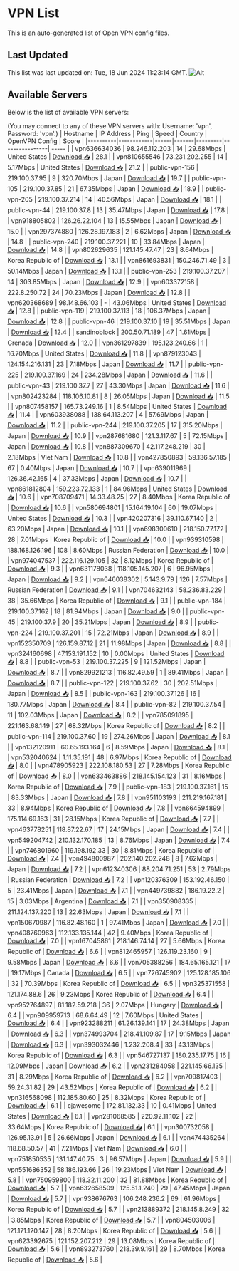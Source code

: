 # VPN List

This is an auto-generated list of Open VPN config files.

## Last Updated

This list was last updated on: Tue, 18 Jun 2024 11:23:14 GMT.
![Alt](https://repobeats.axiom.co/api/embed/186b98318ef1479477931607c1ad7d823f12451f.svg "Repobeats analytics image")

## Available Servers

Below is the list of available VPN servers:

(You may connect to any of these VPN servers with: Username: 'vpn', Password: 'vpn'.)
| Hostname | IP Address | Ping | Speed | Country | OpenVPN Config | Score |
|----------|------------|------|-------|---------|----------------| ----- |
| vpn636634036 | 98.246.112.203 | 14 | 29.68Mbps | United States | [Download 📥](./configs/server_0_US.ovpn) | 28.1 |
| vpn810655546 | 73.231.202.255 | 14 | 5.17Mbps | United States | [Download 📥](./configs/server_1_US.ovpn) | 21.2 |
| public-vpn-156 | 219.100.37.95 | 9 | 320.70Mbps | Japan | [Download 📥](./configs/server_2_JP.ovpn) | 19.7 |
| public-vpn-105 | 219.100.37.85 | 21 | 67.35Mbps | Japan | [Download 📥](./configs/server_3_JP.ovpn) | 18.9 |
| public-vpn-205 | 219.100.37.214 | 14 | 40.56Mbps | Japan | [Download 📥](./configs/server_4_JP.ovpn) | 18.1 |
| public-vpn-44 | 219.100.37.8 | 13 | 35.47Mbps | Japan | [Download 📥](./configs/server_5_JP.ovpn) | 17.8 |
| vpn918805802 | 126.26.22.104 | 13 | 15.55Mbps | Japan | [Download 📥](./configs/server_6_JP.ovpn) | 15.0 |
| vpn297374880 | 126.28.197.183 | 2 | 6.62Mbps | Japan | [Download 📥](./configs/server_7_JP.ovpn) | 14.8 |
| public-vpn-240 | 219.100.37.221 | 10 | 33.84Mbps | Japan | [Download 📥](./configs/server_8_JP.ovpn) | 14.8 |
| vpn802629635 | 121.145.47.47 | 23 | 8.64Mbps | Korea Republic of | [Download 📥](./configs/server_9_KR.ovpn) | 13.1 |
| vpn861693831 | 150.246.71.49 | 3 | 50.14Mbps | Japan | [Download 📥](./configs/server_10_JP.ovpn) | 13.1 |
| public-vpn-253 | 219.100.37.207 | 14 | 303.85Mbps | Japan | [Download 📥](./configs/server_11_JP.ovpn) | 12.9 |
| vpn603372158 | 222.8.250.72 | 24 | 70.23Mbps | Japan | [Download 📥](./configs/server_12_JP.ovpn) | 12.8 |
| vpn620368689 | 98.148.66.103 | - | 43.06Mbps | United States | [Download 📥](./configs/server_13_US.ovpn) | 12.8 |
| public-vpn-119 | 219.100.37.113 | 18 | 106.37Mbps | Japan | [Download 📥](./configs/server_14_JP.ovpn) | 12.8 |
| public-vpn-46 | 219.100.37.10 | 19 | 35.51Mbps | Japan | [Download 📥](./configs/server_15_JP.ovpn) | 12.4 |
| sandinoblock | 200.50.71.189 | 47 | 1.61Mbps | Grenada | [Download 📥](./configs/server_16_GD.ovpn) | 12.0 |
| vpn361297839 | 195.123.240.66 | 1 | 16.70Mbps | United States | [Download 📥](./configs/server_17_US.ovpn) | 11.8 |
| vpn879123043 | 124.154.216.131 | 23 | 7.18Mbps | Japan | [Download 📥](./configs/server_18_JP.ovpn) | 11.7 |
| public-vpn-225 | 219.100.37.169 | 24 | 234.28Mbps | Japan | [Download 📥](./configs/server_19_JP.ovpn) | 11.6 |
| public-vpn-43 | 219.100.37.7 | 27 | 43.30Mbps | Japan | [Download 📥](./configs/server_20_JP.ovpn) | 11.6 |
| vpn802423284 | 118.106.10.81 | 8 | 26.05Mbps | Japan | [Download 📥](./configs/server_21_JP.ovpn) | 11.5 |
| vpn807458157 | 165.73.249.16 | 1 | 8.54Mbps | United States | [Download 📥](./configs/server_22_US.ovpn) | 11.4 |
| vpn603938088 | 138.64.113.207 | 4 | 57.69Mbps | Japan | [Download 📥](./configs/server_23_JP.ovpn) | 11.2 |
| public-vpn-244 | 219.100.37.205 | 17 | 315.20Mbps | Japan | [Download 📥](./configs/server_24_JP.ovpn) | 10.9 |
| vpn287681680 | 121.3.117.67 | 5 | 72.15Mbps | Japan | [Download 📥](./configs/server_25_JP.ovpn) | 10.8 |
| vpn887309670 | 42.117.248.219 | 30 | 2.18Mbps | Viet Nam | [Download 📥](./configs/server_26_VN.ovpn) | 10.8 |
| vpn427850893 | 59.136.57.185 | 67 | 0.40Mbps | Japan | [Download 📥](./configs/server_27_JP.ovpn) | 10.7 |
| vpn639011969 | 126.36.42.165 | 4 | 37.33Mbps | Japan | [Download 📥](./configs/server_28_JP.ovpn) | 10.7 |
| vpn861812804 | 159.223.72.133 | 1 | 84.96Mbps | United States | [Download 📥](./configs/server_29_US.ovpn) | 10.6 |
| vpn708709471 | 14.33.48.25 | 27 | 8.40Mbps | Korea Republic of | [Download 📥](./configs/server_30_KR.ovpn) | 10.6 |
| vpn580694801 | 15.164.19.104 | 60 | 19.07Mbps | United States | [Download 📥](./configs/server_31_US.ovpn) | 10.3 |
| vpn420207316 | 39.110.67.140 | 2 | 63.20Mbps | Japan | [Download 📥](./configs/server_32_JP.ovpn) | 10.1 |
| vpn698300610 | 218.150.77.172 | 28 | 7.01Mbps | Korea Republic of | [Download 📥](./configs/server_33_KR.ovpn) | 10.0 |
| vpn939310598 | 188.168.126.196 | 108 | 8.60Mbps | Russian Federation | [Download 📥](./configs/server_34_RU.ovpn) | 10.0 |
| vpn974047537 | 222.116.129.105 | 32 | 8.12Mbps | Korea Republic of | [Download 📥](./configs/server_35_KR.ovpn) | 9.3 |
| vpn631178038 | 118.105.145.207 | 6 | 96.95Mbps | Japan | [Download 📥](./configs/server_36_JP.ovpn) | 9.2 |
| vpn646038302 | 5.143.9.79 | 126 | 7.57Mbps | Russian Federation | [Download 📥](./configs/server_37_RU.ovpn) | 9.1 |
| vpn704632143 | 58.236.83.229 | 38 | 35.66Mbps | Korea Republic of | [Download 📥](./configs/server_38_KR.ovpn) | 9.1 |
| public-vpn-184 | 219.100.37.162 | 18 | 81.94Mbps | Japan | [Download 📥](./configs/server_39_JP.ovpn) | 9.0 |
| public-vpn-45 | 219.100.37.9 | 20 | 35.21Mbps | Japan | [Download 📥](./configs/server_40_JP.ovpn) | 8.9 |
| public-vpn-224 | 219.100.37.201 | 15 | 72.21Mbps | Japan | [Download 📥](./configs/server_41_JP.ovpn) | 8.9 |
| vpn152350709 | 126.159.87.12 | 21 | 11.98Mbps | Japan | [Download 📥](./configs/server_42_JP.ovpn) | 8.8 |
| vpn324160698 | 47.153.191.152 | 10 | 0.00Mbps | United States | [Download 📥](./configs/server_43_US.ovpn) | 8.8 |
| public-vpn-53 | 219.100.37.225 | 9 | 121.52Mbps | Japan | [Download 📥](./configs/server_44_JP.ovpn) | 8.7 |
| vpn829921213 | 116.82.49.59 | 1 | 89.41Mbps | Japan | [Download 📥](./configs/server_45_JP.ovpn) | 8.7 |
| public-vpn-122 | 219.100.37.62 | 30 | 202.51Mbps | Japan | [Download 📥](./configs/server_46_JP.ovpn) | 8.5 |
| public-vpn-163 | 219.100.37.126 | 16 | 180.77Mbps | Japan | [Download 📥](./configs/server_47_JP.ovpn) | 8.4 |
| public-vpn-82 | 219.100.37.54 | 11 | 102.03Mbps | Japan | [Download 📥](./configs/server_48_JP.ovpn) | 8.2 |
| vpn785091895 | 221.163.68.149 | 27 | 68.32Mbps | Korea Republic of | [Download 📥](./configs/server_49_KR.ovpn) | 8.2 |
| public-vpn-114 | 219.100.37.60 | 19 | 274.26Mbps | Japan | [Download 📥](./configs/server_50_JP.ovpn) | 8.1 |
| vpn132120911 | 60.65.193.164 | 6 | 8.59Mbps | Japan | [Download 📥](./configs/server_51_JP.ovpn) | 8.1 |
| vpn532040624 | 1.11.35.191 | 48 | 6.97Mbps | Korea Republic of | [Download 📥](./configs/server_52_KR.ovpn) | 8.0 |
| vpn478905923 | 222.108.180.53 | 27 | 7.28Mbps | Korea Republic of | [Download 📥](./configs/server_53_KR.ovpn) | 8.0 |
| vpn633463886 | 218.145.154.123 | 31 | 8.16Mbps | Korea Republic of | [Download 📥](./configs/server_54_KR.ovpn) | 7.9 |
| public-vpn-183 | 219.100.37.161 | 15 | 83.33Mbps | Japan | [Download 📥](./configs/server_55_JP.ovpn) | 7.8 |
| vpn951103193 | 211.219.167.181 | 33 | 8.94Mbps | Korea Republic of | [Download 📥](./configs/server_56_KR.ovpn) | 7.8 |
| vpn664594899 | 175.114.69.163 | 31 | 28.15Mbps | Korea Republic of | [Download 📥](./configs/server_57_KR.ovpn) | 7.7 |
| vpn463778251 | 118.87.22.67 | 17 | 24.15Mbps | Japan | [Download 📥](./configs/server_58_JP.ovpn) | 7.4 |
| vpn549204742 | 210.132.170.185 | 13 | 8.76Mbps | Japan | [Download 📥](./configs/server_59_JP.ovpn) | 7.4 |
| vpn746801960 | 119.198.192.33 | 30 | 8.81Mbps | Korea Republic of | [Download 📥](./configs/server_60_KR.ovpn) | 7.4 |
| vpn494800987 | 202.140.202.248 | 8 | 7.62Mbps | Japan | [Download 📥](./configs/server_61_JP.ovpn) | 7.2 |
| vpn612340306 | 88.204.71.251 | 53 | 2.79Mbps | Russian Federation | [Download 📥](./configs/server_62_RU.ovpn) | 7.2 |
| vpn120376309 | 153.192.46.150 | 5 | 23.41Mbps | Japan | [Download 📥](./configs/server_63_JP.ovpn) | 7.1 |
| vpn449739882 | 186.19.22.2 | 15 | 3.03Mbps | Argentina | [Download 📥](./configs/server_64_AR.ovpn) | 7.1 |
| vpn350908335 | 211.124.137.220 | 13 | 22.63Mbps | Japan | [Download 📥](./configs/server_65_JP.ovpn) | 7.1 |
| vpn150670987 | 116.82.48.160 | 1 | 97.41Mbps | Japan | [Download 📥](./configs/server_66_JP.ovpn) | 7.0 |
| vpn408760963 | 112.133.135.144 | 42 | 9.40Mbps | Korea Republic of | [Download 📥](./configs/server_67_KR.ovpn) | 7.0 |
| vpn167045861 | 218.146.74.14 | 27 | 5.66Mbps | Korea Republic of | [Download 📥](./configs/server_68_KR.ovpn) | 6.6 |
| vpn812465957 | 126.119.23.160 | 9 | 9.58Mbps | Japan | [Download 📥](./configs/server_69_JP.ovpn) | 6.6 |
| vpn705388256 | 184.65.165.121 | 17 | 19.17Mbps | Canada | [Download 📥](./configs/server_70_CA.ovpn) | 6.5 |
| vpn726745902 | 125.128.185.106 | 32 | 70.39Mbps | Korea Republic of | [Download 📥](./configs/server_71_KR.ovpn) | 6.5 |
| vpn325371558 | 121.174.88.6 | 26 | 9.23Mbps | Korea Republic of | [Download 📥](./configs/server_72_KR.ovpn) | 6.4 |
| vpn952764897 | 81.182.59.218 | 36 | 2.07Mbps | Hungary | [Download 📥](./configs/server_73_HU.ovpn) | 6.4 |
| vpn909959713 | 68.6.64.49 | 12 | 7.60Mbps | United States | [Download 📥](./configs/server_74_US.ovpn) | 6.4 |
| vpn923288211 | 61.26.139.141 | 17 | 24.38Mbps | Japan | [Download 📥](./configs/server_75_JP.ovpn) | 6.3 |
| vpn374993704 | 218.41.109.87 | 17 | 9.15Mbps | Japan | [Download 📥](./configs/server_76_JP.ovpn) | 6.3 |
| vpn393032446 | 1.232.208.4 | 33 | 43.13Mbps | Korea Republic of | [Download 📥](./configs/server_77_KR.ovpn) | 6.3 |
| vpn546727137 | 180.235.17.75 | 16 | 12.09Mbps | Japan | [Download 📥](./configs/server_78_JP.ovpn) | 6.2 |
| vpn231284058 | 221.145.66.135 | 31 | 8.29Mbps | Korea Republic of | [Download 📥](./configs/server_79_KR.ovpn) | 6.2 |
| vpn709817403 | 59.24.31.82 | 29 | 43.52Mbps | Korea Republic of | [Download 📥](./configs/server_80_KR.ovpn) | 6.2 |
| vpn316568098 | 112.185.80.60 | 25 | 8.32Mbps | Korea Republic of | [Download 📥](./configs/server_81_KR.ovpn) | 6.1 |
| cjawesome | 172.81.132.33 | 10 | 0.41Mbps | United States | [Download 📥](./configs/server_82_US.ovpn) | 6.1 |
| vpn281068585 | 220.92.11.102 | 22 | 33.64Mbps | Korea Republic of | [Download 📥](./configs/server_83_KR.ovpn) | 6.1 |
| vpn300732058 | 126.95.13.91 | 5 | 26.66Mbps | Japan | [Download 📥](./configs/server_84_JP.ovpn) | 6.1 |
| vpn474435264 | 118.68.50.57 | 41 | 7.21Mbps | Viet Nam | [Download 📥](./configs/server_85_VN.ovpn) | 6.0 |
| vpn751850535 | 131.147.40.75 | 3 | 96.57Mbps | Japan | [Download 📥](./configs/server_86_JP.ovpn) | 5.9 |
| vpn551686352 | 58.186.193.66 | 26 | 19.23Mbps | Viet Nam | [Download 📥](./configs/server_87_VN.ovpn) | 5.8 |
| vpn750959800 | 118.32.11.200 | 32 | 81.88Mbps | Korea Republic of | [Download 📥](./configs/server_88_KR.ovpn) | 5.7 |
| vpn632658509 | 125.51.1.240 | 29 | 47.45Mbps | Japan | [Download 📥](./configs/server_89_JP.ovpn) | 5.7 |
| vpn938676763 | 106.248.236.2 | 69 | 61.96Mbps | Korea Republic of | [Download 📥](./configs/server_90_KR.ovpn) | 5.7 |
| vpn213889372 | 218.145.8.249 | 32 | 3.85Mbps | Korea Republic of | [Download 📥](./configs/server_91_KR.ovpn) | 5.7 |
| vpn804503006 | 121.171.120.147 | 28 | 8.20Mbps | Korea Republic of | [Download 📥](./configs/server_92_KR.ovpn) | 5.6 |
| vpn623392675 | 121.152.207.212 | 29 | 13.08Mbps | Korea Republic of | [Download 📥](./configs/server_93_KR.ovpn) | 5.6 |
| vpn893273760 | 218.39.9.161 | 29 | 8.70Mbps | Korea Republic of | [Download 📥](./configs/server_94_KR.ovpn) | 5.6 |

